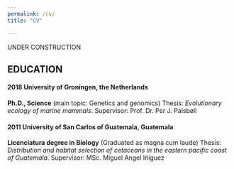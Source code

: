 ```yaml
---
permalink: /cv/
title: "CV"

---
```


UNDER CONSTRUCTION <i class="fas fa-tools"></i>

## EDUCATION

#### 2018	University of Groningen, the Netherlands
**Ph.D., Science** (main topic: Genetics and genomics)
Thesis: *Evolutionary ecology of marine mammals*. Supervisor: Prof. Dr. Per J. Palsbøll 

#### 2011	University of San Carlos of Guatemala, Guatemala
**Licenciatura degree in Biology** (Graduated as magna cum laude)
Thesis: *Distribution and habitat selection of cetaceans in the eastern pacific coast of Guatemala*. Supervisor: MSc. Miguel Angel Iñíguez
